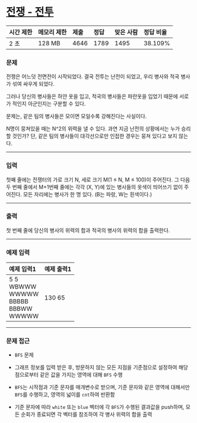 # [전쟁 - 전투](https://www.acmicpc.net/problem/1303)

<div align = center>

| 시간 제한 | 메모리 제한 | 제출 | 정답 | 맞은 사람 | 정답 비율 |
| :-------- | :---------- | :--- | :--- | :-------- | :-------- |
| 2 초      | 128 MB      | 4646 | 1789 | 1495      | 38.109%   |

</div>

### 문제

전쟁은 어느덧 전면전이 시작되었다. 결국 전투는 난전이 되었고, 우리 병사와 적국 병사가 섞여 싸우게 되었다.

그러나 당신의 병사들은 하얀 옷을 입고, 적국의 병사들은 파란옷을 입었기 때문에 서로가 적인지 아군인지는 구분할 수 있다.

문제는, 같은 팀의 병사들은 모이면 모일수록 강해진다는 사실이다.

N명이 뭉쳐있을 때는 N^2의 위력을 낼 수 있다. 과연 지금 난전의 상황에서는 누가 승리할 것인가? 단, 같은 팀의 병사들이 대각선으로만 인접한 경우는 뭉쳐 있다고 보지 않는다.

---

### 입력

첫째 줄에는 전쟁터의 가로 크기 N, 세로 크기 M(1 ≤ N, M ≤ 100)이 주어진다. 그 다음 두 번째 줄에서 M+1번째 줄에는 각각 (X, Y)에 있는 병사들의 옷색이 띄어쓰기 없이 주어진다. 모든 자리에는 병사가 한 명 있다. (B는 파랑, W는 흰색이다.)

---

### 출력

첫 번째 줄에 당신의 병사의 위력의 합과 적국의 병사의 위력의 합을 출력한다.

---

### 예제 입력

| 예제 입력1                                            | 예제 출력1 |
| :---------------------------------------------------- | :--------- |
| 5 5<br/>WBWWW<br/>WWWWW<br/>BBBBB<br/>BBBWW<br/>WWWWW | 130 65     |

---

### 문제 접근

  - `BFS` 문제

  - 그래프 정보를 입력 받은 후, 방문하지 않는 모든 지점을 기준점으로 설정하여 해당 점으로부터 같은 값을 가지는 영역에 대해 `BFS` 수행

  - `BFS`는 시작점과 기준 문자를 매개변수로 받으며, 기준 문자와 같은 영역에 대해서만 `BFS`를 수행하고, 영역의 넓이를 `cnt`하여 반환함

  - 기준 문자에 따라 `white` 또는 `blue` 벡터에 각 `BFS`가 수행된 결과값을 push하며, 모든 순회가 종료되면 각 벡터를 참조하여 각 병사 위력의 합을 출력